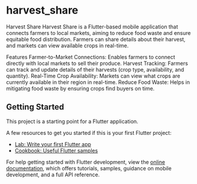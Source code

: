 # harvest_share

Harvest Share
Harvest Share is a Flutter-based mobile application that connects farmers to local markets, aiming to reduce food waste and ensure equitable food distribution. Farmers can share details about their harvest, and markets can view available crops in real-time.


Features
Farmer-to-Market Connections: Enables farmers to connect directly with local markets to sell their produce.
Harvest Tracking: Farmers can track and update details of their harvests (crop type, availability, and quantity).
Real-Time Crop Availability: Markets can view what crops are currently available in their region in real-time.
Reduce Food Waste: Helps in mitigating food waste by ensuring crops find buyers on time.

## Getting Started

This project is a starting point for a Flutter application.

A few resources to get you started if this is your first Flutter project:

- [Lab: Write your first Flutter app](https://docs.flutter.dev/get-started/codelab)
- [Cookbook: Useful Flutter samples](https://docs.flutter.dev/cookbook)

For help getting started with Flutter development, view the
[online documentation](https://docs.flutter.dev/), which offers tutorials,
samples, guidance on mobile development, and a full API reference.
